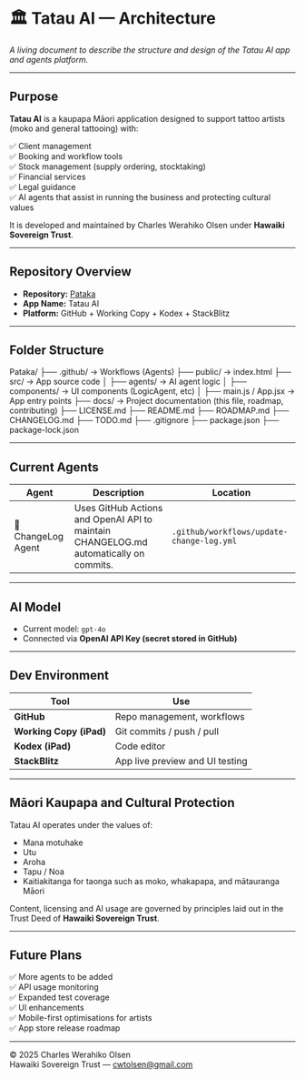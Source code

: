 # 🏛️ Tatau AI — Architecture

_A living document to describe the structure and design of the Tatau AI app and agents platform._

---

## Purpose

**Tatau AI** is a kaupapa Māori application designed to support tattoo artists (moko and general tattooing) with:

✅ Client management  
✅ Booking and workflow tools  
✅ Stock management (supply ordering, stocktaking)  
✅ Financial services  
✅ Legal guidance  
✅ AI agents that assist in running the business and protecting cultural values  

It is developed and maintained by Charles Werahiko Olsen under **Hawaiki Sovereign Trust**.

---

## Repository Overview

- **Repository:** [Pataka](https://github.com/hawaikisovereign/Pataka)  
- **App Name:** Tatau AI  
- **Platform:** GitHub + Working Copy + Kodex + StackBlitz

---

## Folder Structure

Pataka/
├── .github/           → Workflows (Agents)
├── public/            → index.html
├── src/               → App source code
│   ├── agents/        → AI agent logic
│   ├── components/    → UI components (LogicAgent, etc)
│   ├── main.js / App.jsx → App entry points
├── docs/              → Project documentation (this file, roadmap, contributing)
├── LICENSE.md
├── README.md
├── ROADMAP.md
├── CHANGELOG.md
├── TODO.md
├── .gitignore
├── package.json
├── package-lock.json

---

## Current Agents

| Agent | Description | Location |
|-------|-------------|----------|
| 📝 ChangeLog Agent | Uses GitHub Actions and OpenAI API to maintain CHANGELOG.md automatically on commits. | `.github/workflows/update-change-log.yml` |

---

## AI Model

- Current model: `gpt-4o`  
- Connected via **OpenAI API Key (secret stored in GitHub)**

---

## Dev Environment

| Tool | Use |
|------|-----|
| **GitHub** | Repo management, workflows |
| **Working Copy (iPad)** | Git commits / push / pull |
| **Kodex (iPad)** | Code editor |
| **StackBlitz** | App live preview and UI testing |

---

## Māori Kaupapa and Cultural Protection

Tatau AI operates under the values of:

- Mana motuhake  
- Utu  
- Aroha  
- Tapu / Noa  
- Kaitiakitanga for taonga such as moko, whakapapa, and mātauranga Māori

Content, licensing and AI usage are governed by principles laid out in the Trust Deed of **Hawaiki Sovereign Trust**.

---

## Future Plans

✅ More agents to be added  
✅ API usage monitoring  
✅ Expanded test coverage  
✅ UI enhancements  
✅ Mobile-first optimisations for artists  
✅ App store release roadmap

---

© 2025 Charles Werahiko Olsen  
Hawaiki Sovereign Trust — cwtolsen@gmail.com  